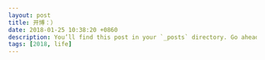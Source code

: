 ```yaml
---
layout: post
title: 开博：）
date: 2018-01-25 10:38:20 +0860
description: You’ll find this post in your `_posts` directory. Go ahead and edit it and re-build the site to see your changes. # Add post description (optional)
tags: [2018, life]
---
```


